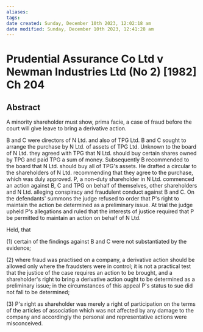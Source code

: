 ```yaml
---
aliases: 
tags: 
date created: Sunday, December 10th 2023, 12:02:18 am
date modified: Sunday, December 10th 2023, 12:41:28 am
---
```


# Prudential Assurance Co Ltd v Newman Industries Ltd (No 2) [1982] Ch 204

## Abstract

A minority shareholder must show, prima facie, a case of fraud before the court will give leave to bring a derivative action.

B and C were directors of N Ltd. and also of TPG Ltd. B and C sought to arrange the purchase by N Ltd. of assets of TPG Ltd. Unknown to the board of N Ltd. they agreed with TPG that N Ltd. should buy certain shares owned by TPG and paid TPG a sum of money. Subsequently B recommended to the board that N Ltd. should buy all of TPG's assets. He drafted a circular to the shareholders of N Ltd. recommending that they agree to the purchase, which was duly approved. P, a non-duty shareholder in N Ltd. commenced an action against B, C and TPG on behalf of themselves, other shareholders and N Ltd. alleging conspiracy and fraudulent conduct against B and C. On the defendants' summons the judge refused to order that P's right to maintain the action be determined as a preliminary issue. At trial the judge upheld P's allegations and ruled that the interests of justice required that P be permitted to maintain an action on behalf of N Ltd.

Held, that

(1) certain of the findings against B and C were not substantiated by the evidence;

(2) where fraud was practised on a company, a derivative action should be allowed only where the fraudsters were in control; it is not a practical test that the justice of the case requires an action to be brought, and a shareholder's right to bring a derivative action ought to be determined as a preliminary issue; in the circumstances of this appeal P's status to sue did not fall to be determined;

(3) P's right as shareholder was merely a right of participation on the terms of the articles of association which was not affected by any damage to the company and accordingly the personal and representative actions were misconceived.
